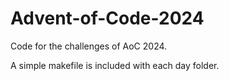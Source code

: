 # Advent-of-Code-2024
Code for the challenges of AoC 2024.

A simple makefile is included with each day folder.
